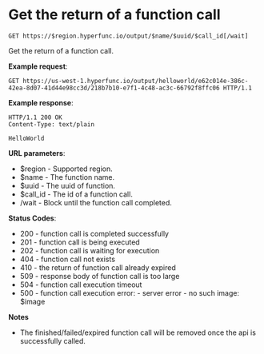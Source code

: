 # Get the return of a function call

`GET https://$region.hyperfunc.io/output/$name/$uuid/$call_id[/wait]`

Get the return of a function call.

**Example request**:

```
GET https://us-west-1.hyperfunc.io/output/helloworld/e62c014e-386c-42ea-8d07-41d44e98cc3d/218b7b10-e7f1-4c48-ac3c-66792f8ffc06 HTTP/1.1
```

**Example response**:

```
HTTP/1.1 200 OK
Content-Type: text/plain

HelloWorld
```

**URL parameters**:

* $region - Supported region.
* $name - The function name.
* $uuid - The uuid of function.
* $call_id - The id of a function call.
* /wait - Block until the function call completed.

**Status Codes**:

* 200 - function call is completed successfully
* 201 - function call is being executed
* 202 - function call is waiting for execution
* 404 - function call not exists
* 410 - the return of function call already expired
* 509 - response body of function call is too large
* 504 - function call execution timeout
* 500 - function call execution error:
        - server error
        - no such image: $image

**Notes**

* The finished/failed/expired function call will be removed once the api is successfully called.
